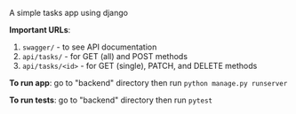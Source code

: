 A simple tasks app using django

**Important URLs**:
1. `swagger/` - to see API documentation
2. `api/tasks/` - for GET (all) and POST methods
3. `api/tasks/<id>` - for GET (single), PATCH, and DELETE methods

**To run app**: go to "backend" directory then run `python manage.py runserver`

**To run tests**: go to "backend" directory then run `pytest`

